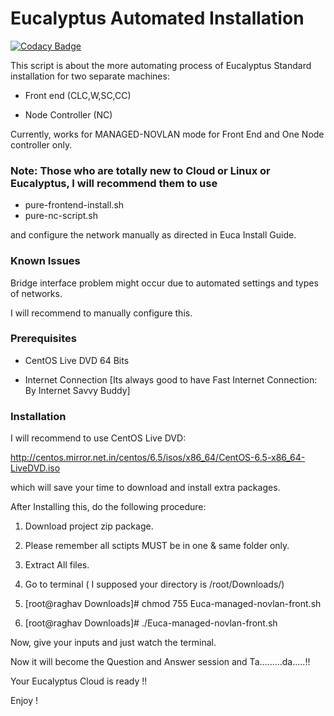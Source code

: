 Eucalyptus Automated Installation
================

[![Codacy Badge](https://api.codacy.com/project/badge/Grade/74b72b9b6f314a048f818534b7b812d4)](https://app.codacy.com/app/ram.nath241089/Eucalyptus-Automated-Installation?utm_source=github.com&utm_medium=referral&utm_content=ramlaxman/Eucalyptus-Automated-Installation&utm_campaign=Badge_Grade_Dashboard)

This script is about the more automating process of Eucalyptus Standard installation for two separate machines:

*  Front end (CLC,W,SC,CC)
  
*  Node Controller (NC)

Currently, works for MANAGED-NOVLAN mode for Front End and One Node controller only.

### Note: Those who are totally new to Cloud or Linux or Eucalyptus, I will recommend them to use 

- pure-frontend-install.sh
- pure-nc-script.sh

and configure the network manually as directed in Euca Install Guide.


### Known Issues

Bridge interface problem might occur due to automated settings and types of networks.

I will recommend to manually configure this.


### Prerequisites

- CentOS Live DVD 64 Bits

- Internet Connection [Its always good to have Fast Internet Connection: By Internet Savvy Buddy]


### Installation

I will recommend to use CentOS Live DVD:

http://centos.mirror.net.in/centos/6.5/isos/x86_64/CentOS-6.5-x86_64-LiveDVD.iso

which will save your time to download and install extra packages.

After Installing this, do the following procedure:

1. Download project zip package.

2. Please remember all sctipts MUST be in one & same folder only.

3. Extract All files.

4. Go to terminal ( I supposed your directory is /root/Downloads/)

5. [root@raghav Downloads]# chmod 755 Euca-managed-novlan-front.sh

6. [root@raghav Downloads]# ./Euca-managed-novlan-front.sh

Now, give your inputs and just watch the terminal.

Now it will become the Question and Answer session and Ta.........da.....!!

Your Eucalyptus Cloud is ready !!

Enjoy !
